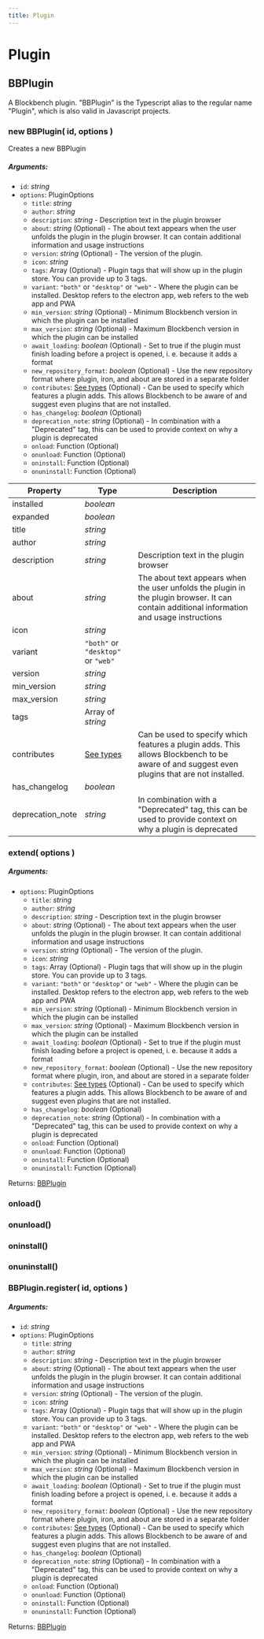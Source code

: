 ```yaml
---
title: Plugin
---
```


# Plugin
## BBPlugin
A Blockbench plugin. "BBPlugin" is the Typescript alias to the regular name "Plugin", which is also valid in Javascript projects.

### new BBPlugin( id, options )
Creates a new BBPlugin

##### Arguments:
* `id`: *string*
* `options`: PluginOptions
	* `title`: *string*
	* `author`: *string*
	* `description`: *string* - Description text in the plugin browser
	* `about`: *string* (Optional) - The about text appears when the user unfolds the plugin in the plugin browser. It can contain additional information and usage instructions
	* `version`: *string* (Optional) - The version of the plugin.
	* `icon`: *string*
	* `tags`: Array (Optional) - Plugin tags that will show up in the plugin store. You can provide up to 3 tags.
	* `variant`: `"both"` or `"desktop"` or `"web"` - Where the plugin can be installed. Desktop refers to the electron app, web refers to the web app and PWA
	* `min_version`: *string* (Optional) - Minimum Blockbench version in which the plugin can be installed
	* `max_version`: *string* (Optional) - Maximum Blockbench version in which the plugin can be installed
	* `await_loading`: *boolean* (Optional) - Set to true if the plugin must finish loading before a project is opened, i. e. because it adds a format
	* `new_repository_format`: *boolean* (Optional) - Use the new repository format where plugin, iron, and about are stored in a separate folder
	* `contributes`: [See types](https://github.com/JannisX11/blockbench-types/blob/c2ec864/types/plugin.d.ts#L45) (Optional) - Can be used to specify which features a plugin adds. This allows Blockbench to be aware of and suggest even plugins that are not installed.
	* `has_changelog`: *boolean* (Optional)
	* `deprecation_note`: *string* (Optional) - In combination with a "Deprecated" tag, this can be used to provide context on why a plugin is deprecated
	* `onload`: Function (Optional)
	* `onunload`: Function (Optional)
	* `oninstall`: Function (Optional)
	* `onuninstall`: Function (Optional)


| Property | Type | Description |
| -------- | ---- | ----------- |
| installed | *boolean* |  |
| expanded | *boolean* |  |
| title | *string* |  |
| author | *string* |  |
| description | *string* | Description text in the plugin browser |
| about | *string* | The about text appears when the user unfolds the plugin in the plugin browser. It can contain additional information and usage instructions |
| icon | *string* |  |
| variant | `"both"` or `"desktop"` or `"web"` |  |
| version | *string* |  |
| min_version | *string* |  |
| max_version | *string* |  |
| tags | Array of *string* |  |
| contributes | [See types](https://github.com/JannisX11/blockbench-types/blob/c2ec864/types/plugin.d.ts#L100) | Can be used to specify which features a plugin adds. This allows Blockbench to be aware of and suggest even plugins that are not installed. |
| has_changelog | *boolean* |  |
| deprecation_note | *string* | In combination with a "Deprecated" tag, this can be used to provide context on why a plugin is deprecated |

### extend( options )
##### Arguments:
* `options`: PluginOptions
	* `title`: *string*
	* `author`: *string*
	* `description`: *string* - Description text in the plugin browser
	* `about`: *string* (Optional) - The about text appears when the user unfolds the plugin in the plugin browser. It can contain additional information and usage instructions
	* `version`: *string* (Optional) - The version of the plugin.
	* `icon`: *string*
	* `tags`: Array (Optional) - Plugin tags that will show up in the plugin store. You can provide up to 3 tags.
	* `variant`: `"both"` or `"desktop"` or `"web"` - Where the plugin can be installed. Desktop refers to the electron app, web refers to the web app and PWA
	* `min_version`: *string* (Optional) - Minimum Blockbench version in which the plugin can be installed
	* `max_version`: *string* (Optional) - Maximum Blockbench version in which the plugin can be installed
	* `await_loading`: *boolean* (Optional) - Set to true if the plugin must finish loading before a project is opened, i. e. because it adds a format
	* `new_repository_format`: *boolean* (Optional) - Use the new repository format where plugin, iron, and about are stored in a separate folder
	* `contributes`: [See types](https://github.com/JannisX11/blockbench-types/blob/c2ec864/types/plugin.d.ts#L45) (Optional) - Can be used to specify which features a plugin adds. This allows Blockbench to be aware of and suggest even plugins that are not installed.
	* `has_changelog`: *boolean* (Optional)
	* `deprecation_note`: *string* (Optional) - In combination with a "Deprecated" tag, this can be used to provide context on why a plugin is deprecated
	* `onload`: Function (Optional)
	* `onunload`: Function (Optional)
	* `oninstall`: Function (Optional)
	* `onuninstall`: Function (Optional)

Returns: [BBPlugin](plugin#bbplugin)

### onload()


### onunload()


### oninstall()


### onuninstall()


### BBPlugin.register( id, options )
##### Arguments:
* `id`: *string*
* `options`: PluginOptions
	* `title`: *string*
	* `author`: *string*
	* `description`: *string* - Description text in the plugin browser
	* `about`: *string* (Optional) - The about text appears when the user unfolds the plugin in the plugin browser. It can contain additional information and usage instructions
	* `version`: *string* (Optional) - The version of the plugin.
	* `icon`: *string*
	* `tags`: Array (Optional) - Plugin tags that will show up in the plugin store. You can provide up to 3 tags.
	* `variant`: `"both"` or `"desktop"` or `"web"` - Where the plugin can be installed. Desktop refers to the electron app, web refers to the web app and PWA
	* `min_version`: *string* (Optional) - Minimum Blockbench version in which the plugin can be installed
	* `max_version`: *string* (Optional) - Maximum Blockbench version in which the plugin can be installed
	* `await_loading`: *boolean* (Optional) - Set to true if the plugin must finish loading before a project is opened, i. e. because it adds a format
	* `new_repository_format`: *boolean* (Optional) - Use the new repository format where plugin, iron, and about are stored in a separate folder
	* `contributes`: [See types](https://github.com/JannisX11/blockbench-types/blob/c2ec864/types/plugin.d.ts#L45) (Optional) - Can be used to specify which features a plugin adds. This allows Blockbench to be aware of and suggest even plugins that are not installed.
	* `has_changelog`: *boolean* (Optional)
	* `deprecation_note`: *string* (Optional) - In combination with a "Deprecated" tag, this can be used to provide context on why a plugin is deprecated
	* `onload`: Function (Optional)
	* `onunload`: Function (Optional)
	* `oninstall`: Function (Optional)
	* `onuninstall`: Function (Optional)

Returns: [BBPlugin](plugin#bbplugin)

